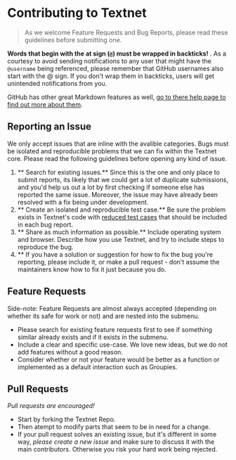 # Contributing to Textnet

> As we welcome Feature Requests and Bug Reports, please read these guidelines before submitting one.

<span class="warning">**Words that begin with the at sign (`@`) must be wrapped in backticks!** </span>. As a courtesy to avoid sending notifications to any user that might have the `@username` being referenced, please remember that GitHub usernames also start with the @ sign. If you don't wrap them in backticks, users will get unintended notifications from you.

GitHub has other great Markdown features as well, [go to there help page to find out more about them](https://help.github.com/articles/github-flavored-markdown).

## Reporting an Issue

We only accept issues that are inline with the avalible categories. Bugs must be isolated and reproducible problems that we can fix within the Textnet core. Please read the following guidelines before opening any kind of issue.

1. ** Search for existing issues.** Since this is the one and only place to submit reports, its likely that we could get a lot of duplicate submissions, and you'd help us out a lot by first checking if someone else has reported the same issue. Moreover, the issue may have already been resolved with a fix being under development.
2. ** Create an isolated and reproducible test case.** Be sure the problem exists in Textnet's code with [reduced test cases](http://textnet.github.io/#bugged) that should be included in each bug report.
4. ** Share as much information as possible.** Include operating system and browser. Describe how you use Textnet, and try to include steps to reproduce the bug.
5. ** If you have a solution or suggestion for how to fix the bug you're reporting, please include it, or make a pull request - don't assume the maintainers know how to fix it just because you do.

## Feature Requests

Side-note: Feature Requests are almost always accepted (depending on whether its safe for work or not) and are nested into the submenu.

* Please search for existing feature requests first to see if something similar already exists and if it exists in the submenu.
* Include a clear and specific use-case. We love new ideas, but we do not add features without a good reason.
* Consider whether or not your feature would be better as a function or implemented as a default interaction such as Groupies.

## Pull Requests

_Pull requests are encouraged!_

* Start by forking the Textnet Repo.
* Then atempt to modify parts that seem to be in need for a change.
* If your pull request solves an existing issue, but it's different in some way, _please create a new issue_ and make sure to discuss it with the main contributors. Otherwise you risk your hard work being rejected.
